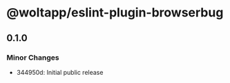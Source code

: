 # @woltapp/eslint-plugin-browserbug

## 0.1.0

### Minor Changes

- 344950d: Initial public release
